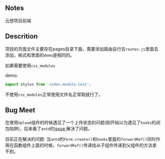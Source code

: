 ## Notes
云想项目前端

## Descrition
项目的页面文件主要存在pages目录下面，需要添加路由自行去`routes.js`里面去添加，格式和里面的`demo`是相同的。

如果需要使用`css_modules`

demo:
```js
import styles from 'index.module.less';
```

不使用`css_modules`正常使用文件名正常取就行了。

## Bug Meet
在使用`Upload`组件的时候遇见了一个上传状态的问题(刚开始以为遇见了`hooks`的闭包陷阱)，后来看了`antd`的[issue](https://github.com/ant-design/ant-design/issues/2423),解决了问题。

目前正在解决的问题:
当`antd`的`Form.create()`和`hooks`里面的`forwardRef()`同时作用在函数组件上面的时候，`forwardRef()`传递给从子组件传递到父组件的方法拿不到。